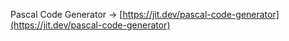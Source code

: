 Pascal Code Generator → [https://jit.dev/pascal-code-generator](https://jit.dev/pascal-code-generator)
